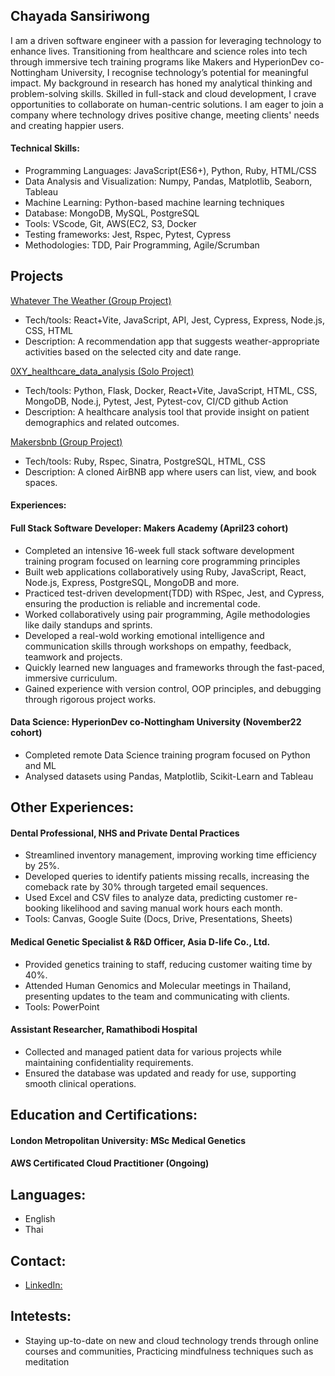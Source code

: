 ## Chayada Sansiriwong

I am a driven software engineer with a passion for leveraging technology to enhance lives. Transitioning from healthcare and science roles into tech through immersive tech training programs like Makers and HyperionDev co-Nottingham University, I recognise technology’s potential for meaningful impact. My background in research has honed my analytical thinking and problem-solving skills. Skilled in full-stack and cloud development, I crave opportunities to collaborate on human-centric solutions. I am eager to join a company where technology drives positive change, meeting clients' needs and creating happier users.

#### Technical Skills:
- Programming Languages: JavaScript(ES6+), Python, Ruby, HTML/CSS
- Data Analysis and Visualization: Numpy, Pandas, Matplotlib, Seaborn, Tableau
- Machine Learning: Python-based machine learning techniques
- Database: MongoDB, MySQL, PostgreSQL
- Tools: VScode, Git, AWS(EC2, S3, Docker
- Testing frameworks: Jest, Rspec, Pytest, Cypress
- Methodologies: TDD, Pair Programming, Agile/Scrumban

## Projects

[Whatever The Weather (Group Project)](https://github.com/lplclaremont/ep3-raining-mern)

- Tech/tools: React+Vite, JavaScript, API, Jest, Cypress, Express, Node.js, CSS, HTML
- Description: A recommendation app that suggests weather-appropriate activities based on the selected city and date range.

[0XY_healthcare_data_analysis (Solo Project)](https://github.com/csanann/0XY_healthcare_data_analysis)

- Tech/tools: Python, Flask, Docker, React+Vite, JavaScript, HTML, CSS, MongoDB, Node.j, Pytest, Jest, Pytest-cov, CI/CD github Action
- Description: A healthcare analysis tool that provide insight on patient demographics and related outcomes.

[Makersbnb (Group Project)](https://github.com/csanann/makersbnb-ruby-seed)

- Tech/tools: Ruby, Rspec, Sinatra, PostgreSQL, HTML, CSS
- Description: A cloned AirBNB app where users can list, view, and book spaces.

#### Experiences:

#### Full Stack Software Developer: Makers Academy (April23 cohort)
- Completed an intensive 16-week full stack software development training program focused on learning core programming principles
- Built web applications collaboratively using Ruby, JavaScript, React, Node.js, Express, PostgreSQL, MongoDB and more.
- Practiced test-driven development(TDD) with RSpec, Jest, and Cypress, ensuring the production is reliable and incremental code.
- Worked collaboratively using pair programming, Agile methodologies like daily standups and sprints.
- Developed a real-wold working emotional intelligence and communication skills through workshops on empathy, feedback, teamwork and projects.
- Quickly learned  new languages and frameworks through the fast-paced, immersive curriculum.
- Gained experience with version control, OOP principles, and debugging through rigorous project works.

#### Data Science: HyperionDev co-Nottingham University (November22 cohort)
- Completed remote Data Science training program focused on Python and ML
- Analysed datasets using Pandas, Matplotlib, Scikit-Learn and Tableau

## Other Experiences:

#### Dental Professional, NHS and Private Dental Practices
- Streamlined inventory management, improving working time efficiency by 25%.
- Developed queries to identify patients missing recalls, increasing the comeback rate by 30% through targeted email sequences.
- Used Excel and CSV files to analyze data, predicting customer re-booking likelihood and saving manual work hours each month.
- Tools: Canvas, Google Suite (Docs, Drive, Presentations, Sheets)

#### Medical Genetic Specialist & R&D Officer, Asia D-life Co., Ltd.
- Provided genetics training to staff, reducing customer waiting time by 40%.
- Attended Human Genomics and Molecular meetings in Thailand, presenting updates to the team and communicating with clients.
- Tools: PowerPoint

#### Assistant Researcher, Ramathibodi Hospital
- Collected and managed patient data for various projects while maintaining confidentiality requirements.
- Ensured the database was updated and ready for use, supporting smooth clinical operations.

## Education and Certifications:

#### London Metropolitan University: MSc Medical Genetics
#### AWS Certificated Cloud Practitioner (Ongoing)

## Languages:  
- English
- Thai

## Contact:
- [LinkedIn:](https://www.linkedin.com/in/chayada-s-1a026220) 

## Intetests:
- Staying up-to-date on new and cloud technology trends through online courses and communities, Practicing mindfulness techniques such as meditation